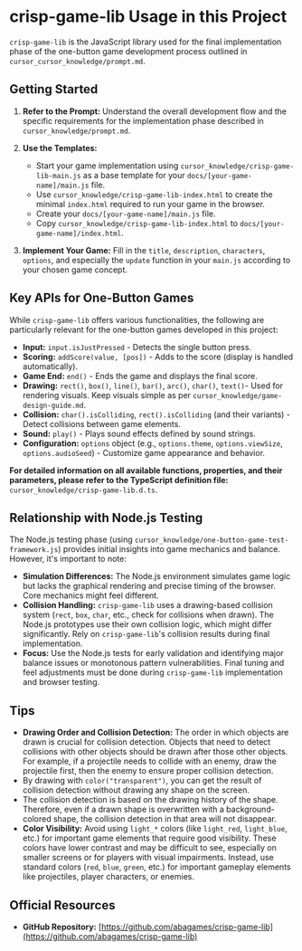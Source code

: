 # crisp-game-lib Usage in this Project

`crisp-game-lib` is the JavaScript library used for the final implementation phase of the one-button game development process outlined in `cursor_cursor_knowledge/prompt.md`.

## Getting Started

1.  **Refer to the Prompt:** Understand the overall development flow and the specific requirements for the implementation phase described in `cursor_knowledge/prompt.md`.
2.  **Use the Templates:**

    - Start your game implementation using `cursor_knowledge/crisp-game-lib-main.js` as a base template for your `docs/[your-game-name]/main.js` file.
    - Use `cursor_knowledge/crisp-game-lib-index.html` to create the minimal `index.html` required to run your game in the browser.
    - Create your `docs/[your-game-name]/main.js` file.
    - Copy `cursor_knowledge/crisp-game-lib-index.html` to `docs/[your-game-name]/index.html`.

3.  **Implement Your Game:** Fill in the `title`, `description`, `characters`, `options`, and especially the `update` function in your `main.js` according to your chosen game concept.

## Key APIs for One-Button Games

While `crisp-game-lib` offers various functionalities, the following are particularly relevant for the one-button games developed in this project:

- **Input:** `input.isJustPressed` - Detects the single button press.
- **Scoring:** `addScore(value, [pos])` - Adds to the score (display is handled automatically).
- **Game End:** `end()` - Ends the game and displays the final score.
- **Drawing:** `rect()`, `box()`, `line()`, `bar()`, `arc()`, `char()`, `text()`- Used for rendering visuals. Keep visuals simple as per `cursor_knowledge/game-design-guide.md`.
- **Collision:** `char().isColliding`, `rect().isColliding` (and their variants) - Detect collisions between game elements.
- **Sound:** `play()` - Plays sound effects defined by sound strings.
- **Configuration:** `options` object (e.g., `options.theme`, `options.viewSize`, `options.audioSeed`) - Customize game appearance and behavior.

**For detailed information on all available functions, properties, and their parameters, please refer to the TypeScript definition file:** `cursor_knowledge/crisp-game-lib.d.ts`.

## Relationship with Node.js Testing

The Node.js testing phase (using `cursor_knowledge/one-button-game-test-framework.js`) provides initial insights into game mechanics and balance. However, it's important to note:

- **Simulation Differences:** The Node.js environment simulates game logic but lacks the graphical rendering and precise timing of the browser. Core mechanics might feel different.
- **Collision Handling:** `crisp-game-lib` uses a drawing-based collision system (`rect`, `box`, `char`, etc., check for collisions when drawn). The Node.js prototypes use their own collision logic, which might differ significantly. Rely on `crisp-game-lib`'s collision results during final implementation.
- **Focus:** Use the Node.js tests for early validation and identifying major balance issues or monotonous pattern vulnerabilities. Final tuning and feel adjustments must be done during `crisp-game-lib` implementation and browser testing.

## Tips

- **Drawing Order and Collision Detection:** The order in which objects are drawn is crucial for collision detection. Objects that need to detect collisions with other objects should be drawn after those other objects. For example, if a projectile needs to collide with an enemy, draw the projectile first, then the enemy to ensure proper collision detection.
- By drawing with `color("transparent")`, you can get the result of collision detection without drawing any shape on the screen.
- The collision detection is based on the drawing history of the shape. Therefore, even if a drawn shape is overwritten with a background-colored shape, the collision detection in that area will not disappear.
- **Color Visibility:** Avoid using `light_*` colors (like `light_red`, `light_blue`, etc.) for important game elements that require good visibility. These colors have lower contrast and may be difficult to see, especially on smaller screens or for players with visual impairments. Instead, use standard colors (`red`, `blue`, `green`, etc.) for important gameplay elements like projectiles, player characters, or enemies.

## Official Resources

- **GitHub Repository:** [https://github.com/abagames/crisp-game-lib](https://github.com/abagames/crisp-game-lib)
